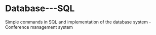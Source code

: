 # Database---SQL
Simple commands in SQL and implementation of the database system - Conference management system 
